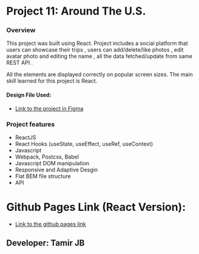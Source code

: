 # Project 11: Around The U.S.

### Overview
This project was built using React. Project includes a social platform that users can showcase their trips  , users can add/delete/like photos , edit avatar photo and editing the name , all the data fetched/update from same REST API .

All the elements are displayed correctly on popular screen sizes. The main skill learned for this project is React.


#### Design File Used:

- [Link to the project in Figma](https://www.figma.com/file/SurN1jaeEQIhuZEDMhmWWf/Sprint-4-Around-The-U.S.-desktop-mobile?node-id=0%3A1)

### Project features


- ReactJS
- React Hooks (useState, useEffect, useRef, useContext)
- Javascript 
- Webpack, Postcss, Babel
- Javascript DOM manipulation
- Responsive and Adaptive Desgin
- Flat BEM file structure
- API 

# Github Pages Link (React Version):

- [Link to the github pages link](https://tamerjb.github.io/around-react)

## Developer: Tamir JB
